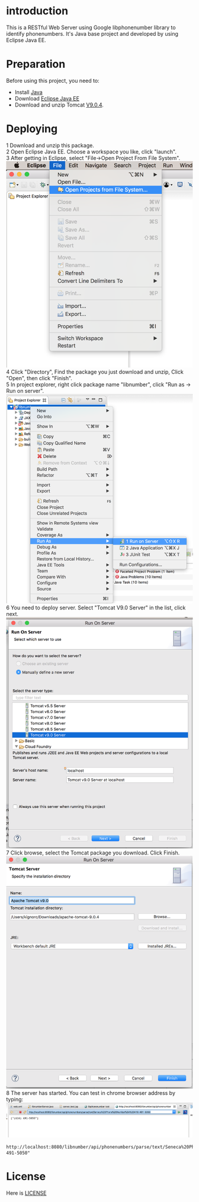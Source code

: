 # introduction
This is a RESTful Web Server using Google libphonenumber library to identify phonenumbers. It's Java base project and developed by using Eclipse Java EE. 

# Preparation
Before using this project, you need to:
 - Install [Java](https://www.java.com/en/download/help/download_options.xml)
 - Download [Eclipse Java EE](https://www.eclipse.org/downloads/packages/eclipse-ide-java-ee-developers/keplersr2)
 - Download and unzip Tomcat [V9.0.4](https://tomcat.apache.org/download-90.cgi).

# Deploying
1 Download and unzip this package.\
2 Open Eclipse Java EE. Choose a workspace you like, click "launch".\
3 After getting in Eclipse, select "File->Open Project From File System".\
![alt text](https://github.com/KignorChan/libnumberWebServer/blob/master/capture/Screen%20Shot%202018-02-01%20at%209.01.55%20PM.png)
4 Click "Directory", Find the package you just download and unzip, Click "Open", then click "Finish".\
5 In project explorer, right click package name "libnumber", click "Run as -> Run on server".\
![alt text](https://github.com/KignorChan/libnumberWebServer/blob/master/capture/Screen%20Shot%202018-02-01%20at%209.05.36%20PM.png)
6 You need to deploy server. Select "Tomcat V9.0 Server" in the list, click next.\
![alt text](https://github.com/KignorChan/libnumberWebServer/blob/master/capture/Screen%20Shot%202018-02-01%20at%209.06.21%20PM.png)
7 Click browse, select the Tomcat package you download. Click Finish.\
![alt text](https://github.com/KignorChan/libnumberWebServer/blob/master/capture/Screen%20Shot%202018-02-01%20at%209.06.52%20PM.png)
8 The server has started. You can test in chrome browser address by typing:
![alt text](https://github.com/KignorChan/libnumberWebServer/blob/master/capture/Screen%20Shot%202018-02-01%20at%209.11.31%20PM.png)
```
http://localhost:8080/libnumber/api/phonenumbers/parse/text/Seneca%20Phone%20Number%3A%20416-491-5050" 
```

# License
Here is [LICENSE](LICENSE)
